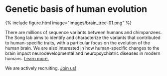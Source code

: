---
---

# Genetic basis of human evolution

<!-- Placeholder, will replace with review figure -->
{%
  include figure.html
  image="images/brain_tree-01.png"
%}

There are millions of sequence variants between humans and chimpanzees. The Song lab aims to identify and characterize the variants that contributed to human-specific traits, with a particular focus on the evolution of the human brain. We are also interested in how human-specific changes to the brain impact neurodevelopmental and neuropsychiatric diseases in modern humans. [Learn more.](research)

We are actively recruiting. [Join us!](joinus)